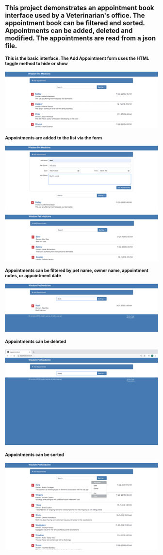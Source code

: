 <h2> This project demonstrates an appointment book interface used by a Veterinarian's office. The appointment book can be filtered and sorted. Appointments can be added, deleted and modified. The appointments are read from a json file. </h2>


<h4>This is the basic interface. The Add Appointment form uses the HTML toggle method to hide or show</h4>

![image_1](https://github.com/a-rhodes-vcu/Appointment_book_interface_with_Angular/blob/master/images/Screen%20Shot%202020-09-07%20at%2011.54.59%20AM.png)

<h4>Appointments are added to the list via the form </h4>

![image_2](https://github.com/a-rhodes-vcu/Appointment_book_interface_with_Angular/blob/master/images/Screen%20Shot%202020-09-07%20at%2011.55.35%20AM.png)

![image_3](https://github.com/a-rhodes-vcu/Appointment_book_interface_with_Angular/blob/master/images/Screen%20Shot%202020-09-07%20at%2011.55.43%20AM.png)

<h4>Appointments can be filtered by pet name, owner name, appointment notes, or appointment date </h4>

![image_4](https://github.com/a-rhodes-vcu/Appointment_book_interface_with_Angular/blob/master/images/Screen%20Shot%202020-09-07%20at%2011.56.17%20AM.png)

<h4>Appointments can be deleted</h4>

![image_5](https://github.com/a-rhodes-vcu/Appointment_book_interface_with_Angular/blob/master/images/Screen%20Shot%202020-09-07%20at%2012.17.29%20PM.png)

<h4>Appointments can be sorted</h4>

![image_6](https://github.com/a-rhodes-vcu/Appointment_book_interface_with_Angular/blob/master/images/Screen%20Shot%202020-09-07%20at%2011.58.26%20AM.png)
